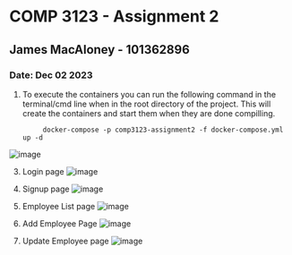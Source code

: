 # COMP 3123 - Assignment 2
## James MacAloney - 101362896
### Date: Dec 02 2023

1. To execute the containers you can run the following command in the terminal/cmd line when in the root directory of the project. This will create the containers and start them when they are done compilling.

            docker-compose -p comp3123-assignment2 -f docker-compose.yml up -d

![image](https://github.com/JamesMaca/COMP3123-Full-Stack-Dev-I/assets/121572130/33324411-9b51-466a-b229-960312a0bb39)


3. Login page
![image](https://github.com/JamesMaca/COMP3123-Full-Stack-Dev-I/assets/121572130/adf33fed-6546-41da-afbc-3088fa8d7cf7)

4. Signup page
![image](https://github.com/JamesMaca/COMP3123-Full-Stack-Dev-I/assets/121572130/6ff96e3a-7641-49fe-ad63-26bb8753c8d3)

5. Employee List page
![image](https://github.com/JamesMaca/COMP3123-Full-Stack-Dev-I/assets/121572130/64efd8ce-cc08-4d7a-9222-1dea2f118a50)

6. Add Employee Page
![image](https://github.com/JamesMaca/COMP3123-Full-Stack-Dev-I/assets/121572130/ac05671f-6c69-4ca3-bc29-25b82bfd810f)

7. Update Employee page
![image](https://github.com/JamesMaca/COMP3123-Full-Stack-Dev-I/assets/121572130/c58ab0b6-5107-4f85-9667-79a69700b5a4)
